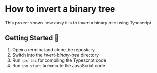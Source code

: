 # How to invert a binary tree
This project shows how easy it is to invert a binary tree using Typescript.

## Getting Started 🚀
1. Open a terminal and clone the repository
2. Switch into the _invert-binary-tree_ directory
3. Run `npx tsc` for compiling the Typescript code
4. Run `npm start` to execute the JavaScript code